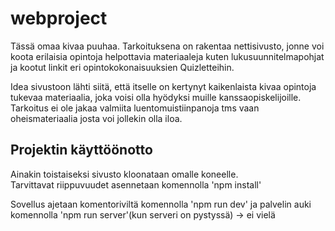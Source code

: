 # webproject

Tässä omaa kivaa puuhaa. Tarkoituksena on rakentaa nettisivusto, jonne voi koota erilaisia opintoja helpottavia materiaaleja kuten lukusuunnitelmapohjat ja kootut linkit eri opintokokonaisuuksien Quizletteihin. 

Idea sivustoon lähti siitä, että itselle on kertynyt kaikenlaista kivaa opintoja tukevaa materiaalia, joka voisi olla hyödyksi muille kanssaopiskelijoille. Tarkoitus ei ole jakaa valmiita luentomuistiinpanoja tms vaan oheismateriaalia josta voi jollekin olla iloa.

## Projektin käyttöönotto
Ainakin toistaiseksi sivusto kloonataan omalle koneelle.   
Tarvittavat riippuvuudet asennetaan komennolla 'npm install'

Sovellus ajetaan komentoriviltä komennolla 'npm run dev' ja palvelin auki komennolla 'npm run server'(kun serveri on pystyssä) -> ei vielä